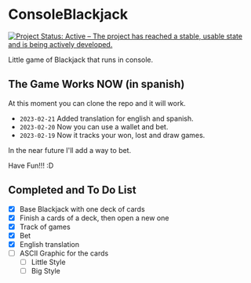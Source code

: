 # ConsoleBlackjack

[![Project Status: Active – The project has reached a stable, usable state and is being actively developed.](https://www.repostatus.org/badges/latest/active.svg)](https://www.repostatus.org/#active)

Little game of Blackjack that runs in console.

## The Game Works NOW (in spanish)

At this moment you can clone the repo and it will work.

- `2023-02-21` Added translation for english and spanish.
- `2023-02-20` Now you can use a wallet and bet.
- `2023-02-19` Now it tracks your won, lost and draw games.

In the near future I'll add a way to bet.

Have Fun!!! :D

## Completed and To Do List

- [x] Base Blackjack with one deck of cards
- [x] Finish a cards of a deck, then open a new one
- [x] Track of games
- [x] Bet
- [x] English translation
- [ ] ASCII Graphic for the cards
    - [ ] Little Style
    - [ ] Big Style

